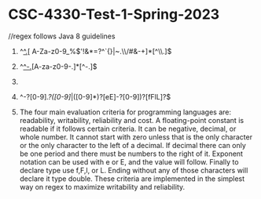# CSC-4330-Test-1-Spring-2023

//regex follows Java 8 guidelines
1. ^[^.](?!.*[.][.])[ A-Za-z0-9_%$'!&*=?^`{}|~.\\/#&-+]*[^\\.]$
2. ^[^-.](?!.*[.][.])[A-za-z0-9-.]*[^\-.]$
3. 





4. ^-?[0-9]*\.?([0-9]*|([0-9]*)?[eE]\-?[0-9])?[fFlL]?$
5. The four main evaluation criteria for programming languages are: readability, writability, reliability and cost. A floating-point constant is readable if it follows certain criteria. It can be negative, decimal, or whole number. It cannot start with zero unless that is the only character or the only character to the left of a decimal. If decimal there can only be one period and there must be numbers to the right of it. Exponent notation can be used with e or E, and the value will follow. Finally to declare type use f,F,l, or L. Ending without any of those characters will declare it type double. These criteria are implemented in the simplest way on regex to maximize writability and reliability. 



